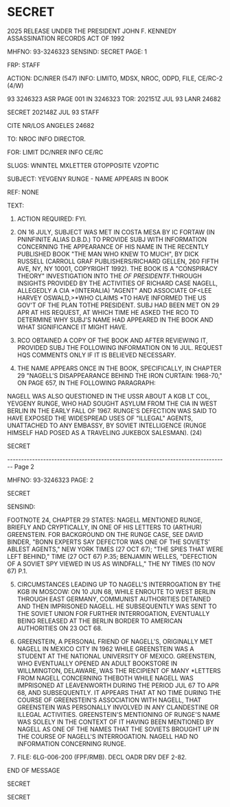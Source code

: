 # SECRET

2025 RELEASE UNDER THE PRESIDENT JOHN F. KENNEDY ASSASSINATION RECORDS ACT OF 1992

MHFNO: 93-3246323 SENSIND: SECRET PAGE: 1

FRP: STAFF

ACTION: DC/NRER (547) INFO: LIMITO, MDSX, NROC, ODPD, FILE, CE/RC-2 (4/W)

93 3246323 ASR PAGE 001 IN 3246323
TOR: 202151Z JUL 93 LANR 24682

SECRET 202148Z JUL 93 STAFF

CITE NR/LOS ANGELES 24682

TO: NROC INFO DIRECTOR.

FOR: LIMIT DC/NRER INFO CE/RC

SLUGS: WNINTEL MXLETTER GTOPPOSITE VZOPTIC

SUBJECT: YEVGENY RUNGE - NAME APPEARS IN BOOK

REF: NONE

TEXT:

1. ACTION REQUIRED: FYI.

2. ON 16 JULY, SUBJECT WAS MET IN COSTA MESA BY IC FORTAW (IN PNINFINITE ALIAS D.B.D.) TO PROVIDE SUBJ WITH INFORMATION CONCERNING THE APPEARANCE OF HIS NAME IN THE RECENTLY PUBLISHED BOOK "THE MAN WHO KNEW TO MUCH", BY DICK RUSSELL (CARROLL GRAF PUBLISHERS/RICHARD GELLEN, 260 FIFTH AVE, NY, NY 10001, COPYRIGHT 1992). THE BOOK IS A "CONSPIRACY THEORY" INVESTIGATION INTO THE *<ASSASSINATION>OF PRESIDENT<JOHN>F.*<KENNEDY>THROUGH INSIGHTS PROVIDED BY THE ACTIVITIES OF RICHARD CASE NAGELL, ALLEGEDLY A CIA *(INTERALIA) "AGENT" AND ASSOCIATE OF<LEE HARVEY OSWALD,>*WHO CLAIMS *TO HAVE INFORMED THE US GOV'T OF THE PLAN TO<ASSASSINATE>THE PRESIDENT. SUBJ HAD BEEN MET ON 29 APR AT HIS REQUEST, AT WHICH TIME HE ASKED THE RCO TO DETERMINE WHY SUBJ'S NAME HAD APPEARED IN THE BOOK AND WHAT SIGNIFICANCE IT MIGHT HAVE.

3. RCO OBTAINED A COPY OF THE BOOK AND AFTER REVIEWING IT, PROVIDED SUBJ THE FOLLOWING INFORMATION ON 16 JUL. REQUEST HQS COMMENTS ONLY IF IT IS BELIEVED NECESSARY.

4. THE NAME APPEARS ONCE IN THE BOOK, SPECIFICALLY, IN CHAPTER 29 "NAGELL'S DISAPPEARANCE BEHIND THE IRON CURTAIN: 1968-70," ON PAGE 657, IN THE FOLLOWING PARAGRAPH:

NAGELL WAS ALSO QUESTIONED IN THE USSR ABOUT A KGB LT COL, YEVGENY RUNGE, WHO HAD SOUGHT ASYLUM FROM THE CIA IN WEST BERLIN IN THE EARLY FALL OF 1967. RUNGE'S DEFECTION WAS SAID TO HAVE EXPOSED THE WIDESPREAD USES OF "ILLEGAL" AGENTS, UNATTACHED TO ANY EMBASSY, BY SOVIET INTELLIGENCE (RUNGE HIMSELF HAD POSED AS A TRAVELING JUKEBOX SALESMAN). (24)

SECRET


-------------------------------------------------------------------------------- Page 2

MHFNO: 93-3246323                                                                                    PAGE: 2

SECRET

SENSIND:

FOOTNOTE 24, CHAPTER 29 STATES: NAGELL MENTIONED RUNGE, BRIEFLY AND CRYPTICALLY, IN ONE OF HIS LETTERS TO (ARTHUR) GREENSTEIN. FOR BACKGROUND ON THE RUNGE CASE, SEE DAVID BINDER, "BONN EXPERTS SAY DEFECTOR WAS ONE OF THE SOVIETS' ABLEST AGENTS," NEW YORK TIMES (27 OCT 67); "THE SPIES THAT WERE LEFT BEHIND," TIME (27 OCT 67) P.35; BENJAMIN WELLES, "DEFECTION OF A SOVIET SPY VIEWED IN US AS WINDFALL," THE NY TIMES (10 NOV 67) P.1.

5. CIRCUMSTANCES LEADING UP TO NAGELL'S INTERROGATION BY THE KGB IN MOSCOW: ON 10 JUN 68, WHILE ENROUTE TO WEST BERLIN THROUGH EAST GERMANY, COMMUNIST AUTHORITIES DETAINED AND THEN IMPRISONED NAGELL. HE SUBSEQUENTLY WAS SENT TO THE SOVIET UNION FOR FURTHER INTERROGATION, EVENTUALLY BEING RELEASED AT THE BERLIN BORDER TO AMERICAN AUTHORITIES ON 23 OCT 68.

6. GREENSTEIN, A PERSONAL FRIEND OF NAGELL'S, ORIGINALLY MET NAGELL IN MEXICO CITY IN 1962 WHILE GREENSTEIN WAS A STUDENT AT THE NATIONAL UNIVERSITY OF MEXICO. GREENSTEIN, WHO EVENTUALLY OPENED AN ADULT BOOKSTORE IN WILLMINGTON, DELAWARE, WAS THE RECIPIENT OF MANY *LETTERS FROM NAGELL CONCERNING THE<KENNEDY ASSASSINATION>BOTH WHILE NAGELL WAS IMPRISONED AT LEAVENWORTH DURING THE PERIOD JUL 67 TO APR 68, AND SUBSEQUENTLY. IT APPEARS THAT AT NO TIME DURING THE COURSE OF GREENSTEIN'S ASSOCIATION WITH NAGELL, THAT GREENSTEIN WAS PERSONALLY INVOLVED IN ANY CLANDESTINE OR ILLEGAL ACTIVITIES. GREENSTEIN'S MENTIONING OF RUNGE'S NAME WAS SOLELY IN THE CONTEXT OF IT HAVING BEEN MENTIONED BY NAGELL AS ONE OF THE NAMES THAT THE SOVIETS BROUGHT UP IN THE COURSE OF NAGELL'S INTERROGATION. NAGELL HAD NO INFORMATION CONCERNING RUNGE.

7. FILE: 6LG-006-200 (FPF/RMB). DECL OADR DRV DEF 2-82.

END OF MESSAGE

SECRET

SECRET
